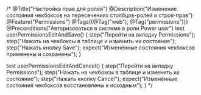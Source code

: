 /*
@Title("Настройка прав для ролей")
@Description("Изменение состояния чекбоксов на пересечениях столбцов-ролей и строк-прав")
@Feature("Permissions")
@Tags({@Tag("web"), @Tag("permissions")})
@Preconditions("Авторизоваться в системе в роли Power user")
test userPermissionsEditAndSave() {
    step("Перейти на вкладку Permissions");
    step("Нажать на чекбоксы в таблице и изменить их состояние");
    step("Нажать кнопку Save");
    expect("Изменённые состояния чекбоксов применены и сохранены");
}

test userPermissionsEditAndCancel() {
    step("Перейти на вкладку Permissions");
    step("Нажать на чекбоксы в таблице и изменить их состояние");
    step("Нажать кнопку Cancel");
    expect("Изменённые состояния чекбоксов восстановлены к исходным");
}
*/
